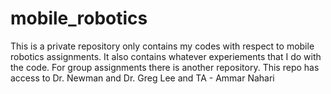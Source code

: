 # mobile_robotics

This is a private repository only contains my codes with respect to mobile robotics assignments. It also contains whatever experiements that I do with the code.
For group assignments there is another repository. 
This repo has access to Dr. Newman and Dr. Greg Lee and TA - Ammar Nahari

